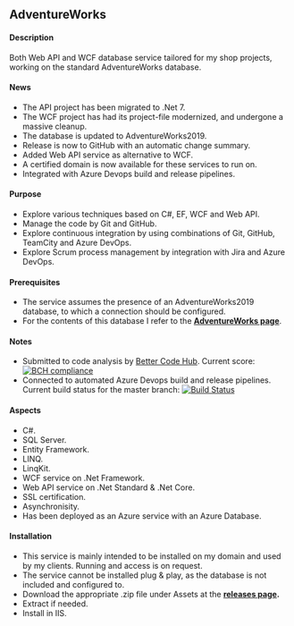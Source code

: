 
## AdventureWorks

#### Description
Both Web API and WCF database service tailored for my shop projects, working on the standard AdventureWorks database.

#### News
* The API project has been migrated to .Net 7.
* The WCF project has had its project-file modernized, and undergone a massive cleanup.
* The database is updated to AdventureWorks2019.
* Release is now to GitHub with an automatic change summary.
* Added Web API service as alternative to WCF.
* A certified domain is now available for these services to run on.
* Integrated with Azure Devops build and release pipelines.

#### Purpose
* Explore various techniques based on C#, EF, WCF and Web API.
* Manage the code by Git and GitHub.
* Explore continuous integration by using combinations of Git, GitHub, TeamCity and Azure DevOps.
* Explore Scrum process management by integration with Jira and Azure DevOps.

#### Prerequisites
* The service assumes the presence of an AdventureWorks2019 database, to which a connection should be configured.
* For the contents of this database I refer to the **[AdventureWorks page](https://docs.microsoft.com/en-us/sql/samples/adventureworks-install-configure)**.

#### Notes
* Submitted to code analysis by [Better Code Hub](https://bettercodehub.com). Current score: [![BCH compliance](https://bettercodehub.com/edge/badge/a-einstein/AdventureWorks)](https://bettercodehub.com)  
* Connected to automated Azure Devops build and release pipelines. Current build status for the master branch: [![Build Status](https://dev.azure.com/RcsProjects/AdventureWorks/_apis/build/status/Build?branchName=master)](https://dev.azure.com/RcsProjects/AdventureWorks/_build/latest?definitionId=16&branchName=master)

#### Aspects
* C#.
* SQL Server.
* Entity Framework.
* LINQ.
* LinqKit.
* WCF service on .Net Framework.
* Web API service on .Net Standard & .Net Core.
* SSL certification.
* Asynchronisity.
* Has been deployed as an Azure service with an Azure Database.

#### Installation
* This service is mainly intended to be installed on my domain and used by my clients. Running and access is on request.
* The service cannot be installed plug & play, as the database is not included and configured to.
* Download the appropriate .zip file under Assets at the **[releases page](https://github.com/a-einstein/AdventureWorks/releases).**
* Extract if needed.
* Install in IIS.
